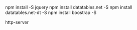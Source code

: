 npm install -S jquery
npm install datatables.net -S
npm install datatables.net-dt -S
npm install boostrap -S 

http-server 